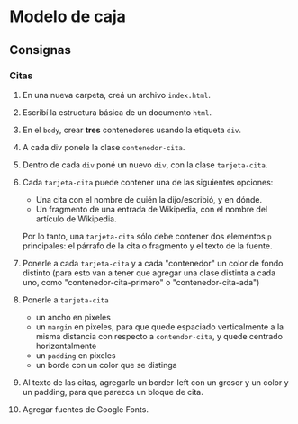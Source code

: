 # Modelo de caja

## Consignas

### Citas

1. En una nueva carpeta, creá un archivo `index.html`.
2. Escribí la estructura básica de un documento `html`.
3. En el `body`, crear **tres** contenedores usando la etiqueta `div`.
4. A cada div ponele la clase `contenedor-cita`.
5. Dentro de cada `div` poné un nuevo `div`, con la clase `tarjeta-cita`.
6. Cada `tarjeta-cita` puede contener una de las siguientes opciones: 
    * Una cita con el nombre de quién la dijo/escribió, y en dónde.
    * Un fragmento de una entrada de Wikipedia, con el nombre del artículo de Wikipedia.<br/>

    Por lo tanto, una `tarjeta-cita` sólo debe contener dos elementos `p` principales: el párrafo de la cita o fragmento y el texto de la fuente.

7. Ponerle a cada `tarjeta-cita` y a cada "contenedor" un color de fondo distinto (para esto van a tener que agregar una clase distinta a cada uno, como "contenedor-cita-primero" o "contenedor-cita-ada")
8. Ponerle a `tarjeta-cita` 
   * un ancho en pixeles
   * un `margin` en pixeles, para que quede espaciado verticalmente a la misma distancia con respecto a `contendor-cita`, y quede centrado horizontalmente
   * un `padding` en pixeles
   * un borde con un color que se distinga
9. Al texto de las citas, agregarle un border-left con un grosor y un color y un padding, para que parezca un bloque de cita.
10. Agregar fuentes de Google Fonts.
